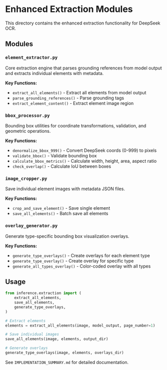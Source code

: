 # Enhanced Extraction Modules

This directory contains the enhanced extraction functionality for DeepSeek OCR.

## Modules

### `element_extractor.py`
Core extraction engine that parses grounding references from model output and extracts individual elements with metadata.

**Key Functions:**
- `extract_all_elements()` - Extract all elements from model output
- `parse_grounding_references()` - Parse grounding tags
- `extract_element_content()` - Extract element image region

### `bbox_processor.py`
Bounding box utilities for coordinate transformations, validation, and geometric operations.

**Key Functions:**
- `denormalize_bbox_999()` - Convert DeepSeek coords (0-999) to pixels
- `validate_bbox()` - Validate bounding box
- `calculate_bbox_metrics()` - Calculate width, height, area, aspect ratio
- `check_overlap()` - Calculate IoU between boxes

### `image_cropper.py`
Save individual element images with metadata JSON files.

**Key Functions:**
- `crop_and_save_element()` - Save single element
- `save_all_elements()` - Batch save all elements

### `overlay_generator.py`
Generate type-specific bounding box visualization overlays.

**Key Functions:**
- `generate_type_overlays()` - Create overlays for each element type
- `generate_type_overlay()` - Create overlay for specific type
- `generate_all_types_overlay()` - Color-coded overlay with all types

## Usage

```python
from inference.extraction import (
    extract_all_elements,
    save_all_elements,
    generate_type_overlays,
)

# Extract elements
elements = extract_all_elements(image, model_output, page_number=1)

# Save individual images
save_all_elements(image, elements, output_dir)

# Generate overlays
generate_type_overlays(image, elements, overlays_dir)
```

See `IMPLEMENTATION_SUMMARY.md` for detailed documentation.
